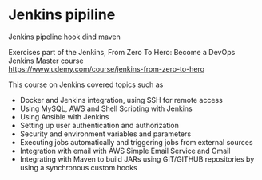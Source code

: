 # Jenkins pipiline
Jenkins pipeline hook dind maven

Exercises part of the Jenkins, From Zero To Hero: Become a DevOps Jenkins Master course                               
https://www.udemy.com/course/jenkins-from-zero-to-hero

This course on Jenkins covered topics such as                                                         
- Docker and Jenkins integration, using SSH for remote access                                                         
- Using MySQL, AWS and Shell Scripting with Jenkins                                                            
- Using Ansible with Jenkins                                                                                          
- Setting up user authentication and authorization                                                                       
- Security and environment variables and parameters                                                                            
- Executing jobs automatically and triggering jobs from external sources                                                            
- Integration with email with AWS Simple Email Service and Gmail                                                              
- Integrating with Maven to build JARs using GIT/GITHUB repositories by using a synchronous custom hooks                                      
